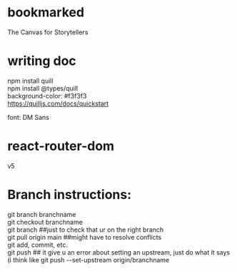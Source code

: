 # bookmarked
The Canvas for Storytellers

# writing doc
npm install quill\
npm install @types/quill\
background-color: #f3f3f3\
https://quilljs.com/docs/quickstart

font: DM Sans
# react-router-dom
v5


# Branch instructions:

git branch branchname\
git checkout branchname\
git branch ##just to check that ur on the right branch\
git pull origin main ##might have to resolve conflicts\
git add, commit, etc. \
git push ## it give u an error about setting an upstream, just do what it says (i think like git push --set-upstream origin/branchname

